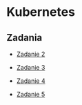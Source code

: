 # Kubernetes

## Zadania

* [Zadanie 2](./Zadanie2)

* [Zadanie 3](./Zadanie3)

* [Zadanie 4](./Zadanie4)

* [Zadanie 5](./zadanie5)